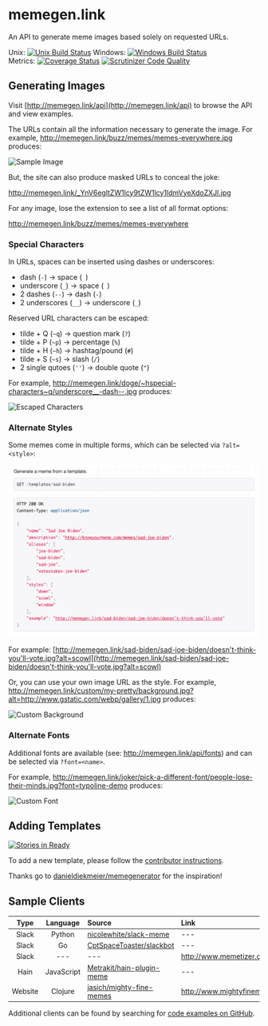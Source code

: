 # memegen.link

An API to generate meme images based solely on requested URLs.

Unix: [![Unix Build Status](http://img.shields.io/travis/jacebrowning/memegen/master.svg)](https://travis-ci.org/jacebrowning/memegen)
Windows: [![Windows Build Status](https://img.shields.io/appveyor/ci/jacebrowning/memegen.svg)](https://ci.appveyor.com/project/jacebrowning/memegen)<br>Metrics: [![Coverage Status](http://img.shields.io/coveralls/jacebrowning/memegen/master.svg)](https://coveralls.io/r/jacebrowning/memegen)
[![Scrutinizer Code Quality](http://img.shields.io/scrutinizer/g/jacebrowning/memegen.svg)](https://scrutinizer-ci.com/g/jacebrowning/memegen/?branch=master)

## Generating Images

Visit [http://memegen.link/api](http://memegen.link/api) to browse the API and view examples.

The URLs contain all the information necessary to generate the image. For example, http://memegen.link/buzz/memes/memes-everywhere.jpg produces:

![Sample Image](http://memegen.link/buzz/memes/memes-everywhere.jpg)

But, the site can also produce masked URLs to conceal the joke:

http://memegen.link/_YnV6egltZW1lcy9tZW1lcy1ldmVyeXdoZXJl.jpg

For any image, lose the extension to see a list of all format options:

http://memegen.link/buzz/memes/memes-everywhere

### Special Characters

In URLs, spaces can be inserted using dashes or underscores:

* dash (`-`) → space (` `)
* underscore (`_`) → space (` `)
* 2 dashes (`--`) → dash (`-`)
* 2 underscores (`__`) → underscore (`_`)

Reserved URL characters can be escaped:

* tilde + Q (`~q`) → question mark (`?`)
* tilde + P (`~p`) → percentage (`%`)
* tilde + H (`~h`) → hashtag/pound (`#`)
* tilde + S (`~s`) → slash (`/`)
* 2 single qutoes (`''`) → double quote (`"`)

For example, http://memegen.link/doge/~hspecial-characters~q/underscore__-dash--.jpg produces:

![Escaped Characters](http://memegen.link/doge/~hspecial-characters~q/underscore__-dash--.jpg)

### Alternate Styles

Some memes come in multiple forms, which can be selected via `?alt=<style>`:

![Template with Styles](memegen/static/images/template.png)

For example: [http://memegen.link/sad-biden/sad-joe-biden/doesn't-think-you'll-vote.jpg?alt=scowl](http://memegen.link/sad-biden/sad-joe-biden/doesn't-think-you'll-vote.jpg?alt=scowl)

Or, you can use your own image URL as the style. For example, http://memegen.link/custom/my-pretty/background.jpg?alt=http://www.gstatic.com/webp/gallery/1.jpg produces:

![Custom Background](http://memegen.link/custom/my-pretty/background.jpg?alt=http://www.gstatic.com/webp/gallery/1.jpg)

### Alternate Fonts

Additional fonts are available (see: http://memegen.link/api/fonts) and can be selected via `?font=<name>`.

For example, http://memegen.link/joker/pick-a-different-font/people-lose-their-minds.jpg?font=typoline-demo produces:

![Custom Font](http://memegen.link/joker/pick-a-different-font/people-lose-their-minds.jpg?font=typoline-demo)

## Adding Templates

[![Stories in Ready](https://badge.waffle.io/jacebrowning/memegen.svg?label=ready&title=ready)](http://waffle.io/jacebrowning/memegen)

To add a new template, please follow the [contributor instructions](CONTRIBUTING.md).

Thanks go to [danieldiekmeier/memegenerator](https://github.com/danieldiekmeier/memegenerator) for the inspiration!

## Sample Clients

| Type | Language | Source | Link |
| :-: | :-:| :-- | :-- |
| Slack | Python | [nicolewhite/slack-meme](https://github.com/nicolewhite/slack-meme) | --- |
| Slack | Go | [CptSpaceToaster/slackbot](https://github.com/CptSpaceToaster/slackbot) | --- |
| Slack | --- | --- | http://www.memetizer.com |
| Hain | JavaScript | [Metrakit/hain-plugin-meme](https://github.com/Metrakit/hain-plugin-meme) | --- |
| Website | Clojure | [jasich/mighty-fine-memes](https://github.com/jasich/mighty-fine-memes) | http://www.mightyfinememes.com |

Additional clients can be found by searching for [code examples on GitHub](https://github.com/search?o=desc&q=%22memegen.link%22+&ref=searchresults&s=indexed&type=Code&utf8=%E2%9C%93).
